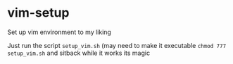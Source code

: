 # vim-setup
Set up vim environment to my liking

Just run the script `setup_vim.sh` (may need to make it executable `chmod 777 setup_vim.sh` and sitback while it works its magic
